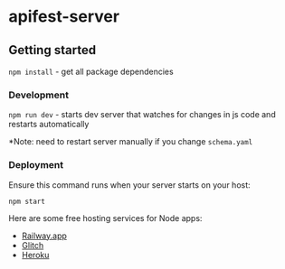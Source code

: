 # apifest-server

## Getting started

`npm install` - get all package dependencies

### Development

`npm run dev` - starts dev server that watches for changes in js code and restarts automatically

\*Note: need to restart server manually if you change `schema.yaml`

### Deployment

Ensure this command runs when your server starts on your host:

`npm start`

Here are some free hosting services for Node apps:

- [Railway.app](https://railway.app)
- [Glitch](https://glitch.com)
- [Heroku](https://heroku.com)
